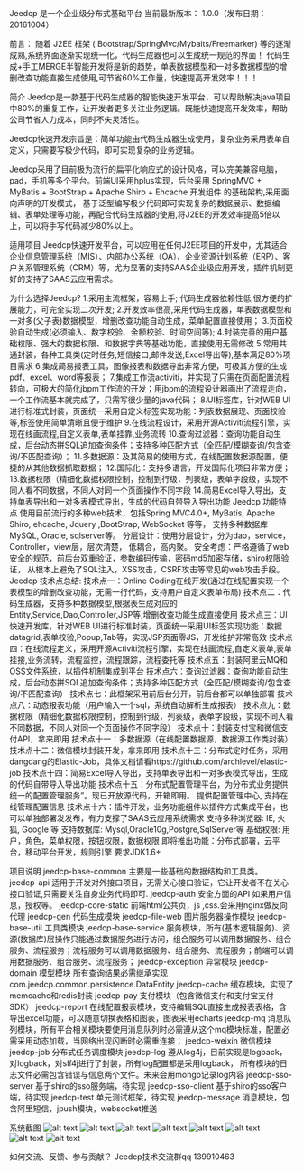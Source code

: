 Jeedcp 是一个企业级分布式基础平台
当前最新版本： 1.0.0（发布日期：20161004）

前言：
随着 J2EE 框架 ( Bootstrap/SpringMvc/Mybaits/Freemarker) 等的逐渐成熟,系统界面逐渐实现统一化，代码生成器也可以生成统一规范的界面！
代码生成+手工MERGE半智能开发将是新的趋势，单表数据模型和一对多数据模型的增删改查功能直接生成使用,可节省60%工作量，快速提高开发效率！！！

简介
Jeedcp是一款基于代码生成器的智能快速开发平台，可以帮助解决java项目中80%的重复工作，让开发者更多关注业务逻辑。既能快速提高开发效率，帮助公司节省人力成本，同时不失灵活性。

Jeedcp快速开发宗旨是：简单功能由代码生成器生成使用，复杂业务采用表单自定义，只需要写极少代码，即可实现复杂的业务逻辑。

Jeedcp采用了目前极为流行的扁平化响应式的设计风格，可以完美兼容电脑，pad，手机等多个平台。前端UI采用hplus实现，后台采用 SpringMVC + MyBatis + BootStrap + Apache Shiro + Ehcache 开发组件 的基础架构,采用面向声明的开发模式， 基于泛型编写极少代码即可实现复杂的数据展示、数据编辑、表单处理等功能，再配合代码生成器的使用,将J2EE的开发效率提高5倍以上，可以将手写代码减少80%以上。

适用项目
Jeedcp快速开发平台，可以应用在任何J2EE项目的开发中，尤其适合企业信息管理系统（MIS）、内部办公系统（OA）、企业资源计划系统（ERP）、客户关系管理系统（CRM）等，尤为显著的支持SAAS企业级应用开发，插件机制更好的支持了SAAS云应用需求。

为什么选择Jeedcp?
1.采用主流框架，容易上手; 代码生成器依赖性低,很方便的扩展能力，可完全实现二次开发;
2.开发效率很高,采用代码生成器，单表数据模型和一对多(父子表)数据模型，增删改查功能自动生成，菜单配置直接使用；
3.页面校验自动生成(必须输入、数字校验、金额校验、时间空间等);
4.封装完善的用户基础权限、强大的数据权限、和数据字典等基础功能，直接使用无需修改
5.常用共通封装，各种工具类(定时任务,短信接口,邮件发送,Excel导出等),基本满足80%项目需求
6.集成简易报表工具，图像报表和数据导出非常方便，可极其方便的生成pdf、excel、word等报表；
7.集成工作流activiti，并实现了只需在页面配置流程转向，可极大的简化jbpm工作流的开发；用jbpm的流程设计器画出了流程走向，一个工作流基本就完成了，只需写很少量的java代码；
8.UI标签库，针对WEB UI进行标准式封装，页面统一采用自定义标签实现功能：列表数据展现、页面校验等,标签使用简单清晰且便于维护
9.在线流程设计，采用开源Activiti流程引擎，实现在线画流程,自定义表单,表单挂靠,业务流转
10.查询过滤器：查询功能自动生成，后台动态拼SQL追加查询条件；支持多种匹配方式（全匹配/模糊查询/包含查询/不匹配查询）；
11.多数据源：及其简易的使用方式，在线配置数据源配置，便捷的从其他数据抓取数据；
12.国际化：支持多语言，开发国际化项目非常方便；
13.数据权限（精细化数据权限控制，控制到行级，列表级，表单字段级，实现不同人看不同数据，不同人对同一个页面操作不同字段
14.简易Excel导入导出，支持单表导出和一对多表模式导出，生成的代码自带导入导出功能
Jeedcp 功能特点
使用目前流行的多种web技术，包括Spring MVC4.0+, MyBatis, Apache Shiro, ehcache, Jquery ,BootStrap, WebSocket 等等，
支持多种数据库MySQL, Oracle, sqlserver等。 分层设计：使用分层设计，分为dao，service，Controller，view层，层次清楚，
低耦合，高内聚。 安全考虑：严格遵循了web安全的规范，前后台双重验证，参数编码传输，密码md5加密存储，shiro权限验证，
从根本上避免了SQL注入，XSS攻击，CSRF攻击等常见的web攻击手段。
Jeedcp 技术点总结:
技术点一：Online Coding在线开发(通过在线配置实现一个表模型的增删改查功能，无需一行代码，支持用户自定义表单布局)
技术点二：代码生成器，支持多种数据模型,根据表生成对应的Entity,Service,Dao,Controller,JSP等,增删改查功能生成直接使用
技术点三：UI快速开发库，针对WEB UI进行标准封装，页面统一采用UI标签实现功能：数据datagrid,表单校验,Popup,Tab等，实现JSP页面零JS，开发维护非常高效
技术点四：在线流程定义，采用开源Activiti流程引擎，实现在线画流程,自定义表单,表单挂接,业务流转，流程监控，流程跟踪，流程委托等
技术点五：封装阿里云MQ和OSS文件系统，以插件机制集成到平台
技术点六：查询过滤器：查询功能自动生成，后台动态拼SQL追加查询条件；支持多种匹配方式（全匹配/模糊查询/包含查询/不匹配查询）
技术点七：此框架采用前后台分开，前后台都可以单独部署
技术点八：动态报表功能（用户输入一个sql，系统自动解析生成报表）
技术点九：数据权限（精细化数据权限控制，控制到行级，列表级，表单字段级，实现不同人看不同数据，不同人对同一个页面操作不同字段）
技术点十：封装支付宝和微信支付API，拿来即用
技术点十一：多数据源（在线配置数据源，数据源工作类封装）
技术点十二：微信模块封装开发，拿来即用
技术点十三：分布式定时任务，采用dangdang的Elastic-Job，具体文档请看https://github.com/archlevel/elastic-job
技术点十四：简易Excel导入导出，支持单表导出和一对多表模式导出，生成的代码自带导入导出功能
技术点十五：分布式配置管理平台，为分布式业务提供统一的配置管理服务”。现已开放源代码，开箱即用。 提供配置管理中心, 支持在线管理配置信息
技术点十六：插件开发，业务功能组件以插件方式集成平台，也可以单独部署发发布，有力支撑了SAAS云应用系统需求
支持多种浏览器: IE, 火狐, Google 等
支持数据库: Mysql,Oracle10g,Postgre,SqlServer等
基础权限: 用户，角色，菜单权限，按钮权限，数据权限
即将推出功能：分布式部署，云平台，移动平台开发，规则引擎
要求JDK1.6+


项目说明
jeedcp-base-common 主要是一些基础的数据结构和工具类。
jeedcp-api 适用于开发对外接口项目，无需关心接口验证，它让开发者不在关心接口验证,只需要关注自身业务代码即可.
jeedcp-auth  安全方面的API 如果用户信息，授权等。
jeedcp-core-static 前端html公共页，js ,css.会采用nginx做反向代理
jeedcp-gen 代码生成模块
jeedcp-file-web 图片服务器操作模块
jeedcp-base-util 工具类模块
jeedcp-base-service 服务模块，所有(基本逻辑服务)、资源(数据库)层操作只能通过数据服务进行访问，组合服务可以调用数据服务、组合服务、流程服务；流程服务可以调用数据服务、组合服务、流程服务；前端可以调用数据服务、组合服务、流程服务；
jeedcp-exception 异常模块
jeedcp-domain 模型模块 所有查询结果必需继承实现 com.jeedcp.common.persistence.DataEntity
jeedcp-cache 缓存模块，实现了memcache和redis封装
jeedcp-pay 支付模块（包含微信支付和支付宝支付SDK）
jeedcp-report 在线配置报表模块，支持编辑SQL直接生成报表表格，含导出excel功能，可以随意切换表格和图表，图表采用echarts
jeedcp-mq  消息队列模块，所有平台相关模块要使用消息队列时必需遵从这个mq模块标准，配置必需采用动态加载，当网络出现闪断时必需重连接；
jeedcp-weixin 微信模块
jeedcp-job 分布式任务调度模块
jeedcp-log 遵从log4j，目前实现是logback，对logback，对slf4j进行了封装，所有log配置都是采用logback， 所有模块的日志文件必需包含错误与信息两个文件。未来会用mongo记录log内容
jeedcp-sso-server 基于shiro的sso服务端，待实现
jeedcp-sso-client 基于shiro的sso客户端，待实现
jeedcp-test 单元测试框架，待实现
jeedcp-message 消息模块，包含阿里短信，jpush模块，websocket推送

系统截图
 ![alt text](https://git.oschina.net/smarter56.com/jeedcp/blob/master/doc/pic/QQ%E5%9B%BE%E7%89%8720161010215626.png?dir=0&filepath=doc%2Fpic%2FQQ%E5%9B%BE%E7%89%8720161010215626.png&oid=f3e468b029db027e8fb040f59a8a200fc0c020d3&sha=8f22076a3756055c11eb6a669c48585dcd2a4133)
 ![alt text](https://git.oschina.net/smarter56.com/jeedcp/blob/master/doc/pic/QQ%E5%9B%BE%E7%89%8720161010215821.png?dir=0&filepath=doc%2Fpic%2FQQ%E5%9B%BE%E7%89%8720161010215821.png&oid=ee657196cb13fa89e556ee6a61161c3eb3f028e1&sha=8f22076a3756055c11eb6a669c48585dcd2a4133)
 ![alt text](https://git.oschina.net/smarter56.com/jeedcp/blob/master/doc/pic/QQ%E5%9B%BE%E7%89%8720161010215825.png?dir=0&filepath=doc%2Fpic%2FQQ%E5%9B%BE%E7%89%8720161010215825.png&oid=8875ad6999302edf6be0ffc8e0e019f651a559c9&sha=8f22076a3756055c11eb6a669c48585dcd2a4133)
 ![alt text](https://git.oschina.net/smarter56.com/jeedcp/blob/master/doc/pic/QQ%E5%9B%BE%E7%89%8720161010215829.png?dir=0&filepath=doc%2Fpic%2FQQ%E5%9B%BE%E7%89%8720161010215829.png&oid=c27312701f72cd21cc98f2d70699f875595854d0&sha=8f22076a3756055c11eb6a669c48585dcd2a4133)
 ![alt text](https://git.oschina.net/smarter56.com/jeedcp/blob/master/doc/pic/QQ%E5%9B%BE%E7%89%8720161010215836.png?dir=0&filepath=doc%2Fpic%2FQQ%E5%9B%BE%E7%89%8720161010215836.png&oid=9accf8a4803f967c1bb2cf7586afd3b4b6029ac9&sha=8f22076a3756055c11eb6a669c48585dcd2a4133)
 ![alt text](https://git.oschina.net/smarter56.com/jeedcp/blob/master/doc/pic/QQ%E5%9B%BE%E7%89%8720161010215842.png?dir=0&filepath=doc%2Fpic%2FQQ%E5%9B%BE%E7%89%8720161010215842.png&oid=5c57e42bf6072ac01632cfa89019ca5ab55967b3&sha=8f22076a3756055c11eb6a669c48585dcd2a4133)
 ![alt text](https://git.oschina.net/smarter56.com/jeedcp/blob/master/doc/pic/QQ%E5%9B%BE%E7%89%8720161010215855.png?dir=0&filepath=doc%2Fpic%2FQQ%E5%9B%BE%E7%89%8720161010215855.png&oid=8875ad6999302edf6be0ffc8e0e019f651a559c9&sha=8f22076a3756055c11eb6a669c48585dcd2a4133)
 ![alt text](https://git.oschina.net/smarter56.com/jeedcp/blob/master/doc/pic/%E5%9F%BA%E7%A1%80%E5%B9%B3%E5%8F%B0.png?dir=0&filepath=doc%2Fpic%2F%E5%9F%BA%E7%A1%80%E5%B9%B3%E5%8F%B0.png&oid=3a760b7ab1e2a77175ebc854e1deab1ff23ed1d3&sha=8f22076a3756055c11eb6a669c48585dcd2a4133)


如何交流、反馈、参与贡献？
Jeedcp技术交流群qq 139910463


